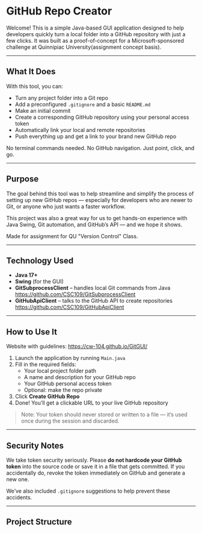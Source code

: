 # GitHub Repo Creator 

Welcome! This is a simple Java-based GUI application designed to help developers quickly turn a local folder into a GitHub repository with just a few clicks. It was built as a proof-of-concept for a Microsoft-sponsored challenge at Quinnipiac University(assignment concept basis).

---

## What It Does

With this tool, you can:

- Turn any project folder into a Git repo
- Add a preconfigured `.gitignore` and a basic `README.md`
- Make an initial commit
- Create a corresponding GitHub repository using your personal access token
- Automatically link your local and remote repositories
- Push everything up and get a link to your brand new GitHub repo

No terminal commands needed. No GitHub navigation. Just point, click, and go.

---

## Purpose

The goal behind this tool was to help streamline and simplify the process of setting up new GitHub repos — especially for developers who are newer to Git, or anyone who just wants a faster workflow.

This project was also a great way for us to get hands-on experience with Java Swing, Git automation, and GitHub’s API — and we hope it shows.

Made for assignment for QU "Version Control" Class.

---

## Technology Used

- **Java 17+**
- **Swing** (for the GUI)
- **GitSubprocessClient** – handles local Git commands from Java
      https://github.com/CSC109/GitSubprocessClient
- **GitHubApiClient** – talks to the GitHub API to create repositories
      https://github.com/CSC109/GitHubApiClient


---

## How to Use It

Website with guidelines: https://cw-104.github.io/GitGUI/

1. Launch the application by running `Main.java`
2. Fill in the required fields:
   - Your local project folder path
   - A name and description for your GitHub repo
   - Your GitHub personal access token
   - Optional: make the repo private
3. Click **Create GitHub Repo**
4. Done! You’ll get a clickable URL to your live GitHub repository

> Note: Your token should never stored or written to a file — it’s used once during the session and discarded.

---

## Security Notes

We take token security seriously. Please **do not hardcode your GitHub token** into the source code or save it in a file that gets committed. If you accidentally do, revoke the token immediately on GitHub and generate a new one.

We’ve also included `.gitignore` suggestions to help prevent these accidents.

---

## Project Structure

